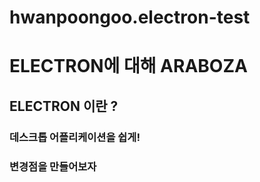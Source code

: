 # hwanpoongoo.electron-test

# ELECTRON에 대해 ARABOZA

## ELECTRON 이란 ?
### 데스크톱 어플리케이션을 쉽게!
### 변경점을 만들어보자 
